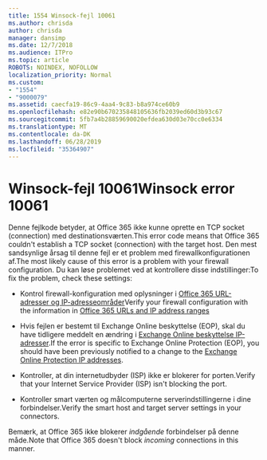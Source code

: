 ```yaml
---
title: 1554 Winsock-fejl 10061
ms.author: chrisda
author: chrisda
manager: dansimp
ms.date: 12/7/2018
ms.audience: ITPro
ms.topic: article
ROBOTS: NOINDEX, NOFOLLOW
localization_priority: Normal
ms.custom:
- "1554"
- "9000079"
ms.assetid: caecfa19-86c9-4aa4-9c83-b8a974ce60b9
ms.openlocfilehash: e82e90b670235848105636fb2039ed60d3b93c67
ms.sourcegitcommit: 5fb7a4b28859690020efdea630d03e70cc0e6334
ms.translationtype: MT
ms.contentlocale: da-DK
ms.lasthandoff: 06/28/2019
ms.locfileid: "35364907"
---
```

# <a name="winsock-error-10061"></a><span data-ttu-id="670d5-102">Winsock-fejl 10061</span><span class="sxs-lookup"><span data-stu-id="670d5-102">Winsock error 10061</span></span>

<span data-ttu-id="670d5-103">Denne fejlkode betyder, at Office 365 ikke kunne oprette en TCP socket (connection) med destinationsværten.</span><span class="sxs-lookup"><span data-stu-id="670d5-103">This error code means that Office 365 couldn't establish a TCP socket (connection) with the target host.</span></span> <span data-ttu-id="670d5-104">Den mest sandsynlige årsag til denne fejl er et problem med firewallkonfigurationen af.</span><span class="sxs-lookup"><span data-stu-id="670d5-104">The most likely cause of this error is a problem with your firewall configuration.</span></span> <span data-ttu-id="670d5-105">Du kan løse problemet ved at kontrollere disse indstillinger:</span><span class="sxs-lookup"><span data-stu-id="670d5-105">To fix the problem, check these settings:</span></span>

- <span data-ttu-id="670d5-106">Kontrol firewall-konfiguration med oplysninger i [Office 365 URL-adresser og IP-adresseområder](https://docs.microsoft.com/office365/enterprise/urls-and-ip-address-ranges)</span><span class="sxs-lookup"><span data-stu-id="670d5-106">Verify your firewall configuration with the information in [Office 365 URLs and IP address ranges](https://docs.microsoft.com/office365/enterprise/urls-and-ip-address-ranges)</span></span>

- <span data-ttu-id="670d5-107">Hvis fejlen er bestemt til Exchange Online beskyttelse (EOP), skal du have tidligere meddelt en ændring i [Exchange Online beskyttelse IP-adresser](https://docs.microsoft.com/office365/SecurityCompliance/eop/exchange-online-protection-ip-addresses).</span><span class="sxs-lookup"><span data-stu-id="670d5-107">If the error is specific to Exchange Online Protection (EOP), you should have been previously notified to a change to the [Exchange Online Protection IP addresses](https://docs.microsoft.com/office365/SecurityCompliance/eop/exchange-online-protection-ip-addresses).</span></span>

- <span data-ttu-id="670d5-108">Kontroller, at din internetudbyder (ISP) ikke er blokerer for porten.</span><span class="sxs-lookup"><span data-stu-id="670d5-108">Verify that your Internet Service Provider (ISP) isn't blocking the port.</span></span>

- <span data-ttu-id="670d5-109">Kontroller smart værten og målcomputerne serverindstillingerne i dine forbindelser.</span><span class="sxs-lookup"><span data-stu-id="670d5-109">Verify the smart host and target server settings in your connectors.</span></span>

<span data-ttu-id="670d5-110">Bemærk, at Office 365 ikke blokerer *indgående* forbindelser på denne måde.</span><span class="sxs-lookup"><span data-stu-id="670d5-110">Note that Office 365 doesn't block *incoming* connections in this manner.</span></span>
